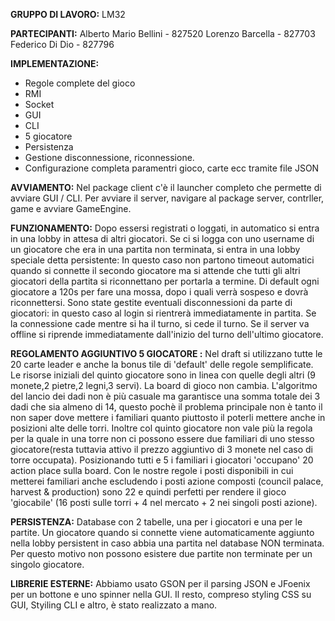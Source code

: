 **GRUPPO DI LAVORO:** 
LM32

**PARTECIPANTI:**
Alberto Mario Bellini - 827520
Lorenzo Barcella - 827703
Federico Di Dio - 827796


**IMPLEMENTAZIONE:**
- Regole complete del gioco
- RMI
- Socket
- GUI
- CLI
- 5 giocatore
- Persistenza
- Gestione disconnessione, riconnessione.
- Configurazione completa paramentri gioco, carte ecc tramite file JSON

**AVVIAMENTO:**
Nel package client c'è il launcher completo che permette di avviare GUI / CLI.
Per avviare il server, navigare al package server, contrller, game e avviare GameEngine.

**FUNZIONAMENTO:**
Dopo essersi registrati o loggati, in automatico si entra in una lobby in attesa di altri giocatori.
Se ci si logga con uno username di un giocatore che era in una partita non terminata, si entra in una lobby speciale detta persistente:
In questo caso non partono timeout automatici quando si connette il secondo giocatore ma si attende che tutti gli altri giocatori della partita si riconnettano
per portarla a termine.
Di default ogni giocatore a 120s per fare una mossa, dopo i quali verrà sospeso e dovrà riconnettersi.
Sono state gestite eventuali disconnessioni da parte di giocatori: in questo caso al login si rientrerà immediatamente in partita.
Se la connessione cade mentre si ha il turno, si cede il turno.
Se il server va offline si riprende immediatamente dall'inizio del turno dell'ultimo giocatore.


**REGOLAMENTO AGGIUNTIVO 5 GIOCATORE :**
Nel draft si utilizzano tutte le 20 carte leader e anche la bonus tile di 'default' delle regole semplificate.
Le risorse iniziali del quinto giocatore sono in linea con quelle degli altri (9 monete,2 pietre,2 legni,3 servi).
La board di gioco non cambia.
L'algoritmo del lancio dei dadi non è più casuale ma garantisce una somma totale dei 3 dadi che sia almeno di 14, questo pochè il problema principale non è tanto il non saper dove
mettere i familiari quanto piuttosto il poterli mettere anche in posizioni alte delle torri. Inoltre col quinto giocatore non vale più la regola per la quale in una torre non
ci possono essere due familiari di uno stesso giocatore(resta tuttavia attivo il prezzo aggiuntivo di 3 monete nel caso di torre occupata). Posizionando tutti e 5 i familiari i giocatori
'occupano' 20 action place sulla board. Con le nostre regole i posti disponibili in cui metterei familiari anche escludendo i posti azione composti (council palace, harvest & production)
sono 22 e quindi perfetti per rendere il gioco 'giocabile' (16 posti sulle torri + 4 nel mercato + 2 nei singoli posti azione).

**PERSISTENZA:**
Database con 2 tabelle, una per i giocatori e una per le partite.
Un giocatore quando si connette viene automaticamente aggiunto nella lobby persistent in caso abbia una partita nel database NON terminata.
Per questo motivo non possono esistere due partite non terminate per un singolo giocatore.

**LIBRERIE ESTERNE:**
Abbiamo usato GSON per il parsing JSON e JFoenix per un bottone e uno spinner nella GUI.
Il resto, compreso styling CSS su GUI, Styiling CLI e altro, è stato realizzato a mano.
